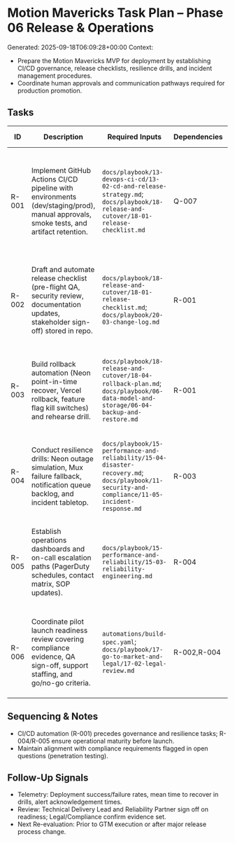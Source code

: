 # Motion Mavericks Task Plan – Phase 06 Release & Operations
Generated: 2025-09-18T06:09:28+00:00
Context:
- Prepare the Motion Mavericks MVP for deployment by establishing CI/CD governance, release checklists, resilience drills, and incident management procedures.
- Coordinate human approvals and communication pathways required for production promotion.

## Tasks
| ID | Description | Required Inputs | Dependencies | Acceptance Criteria | Owner |
|----|-------------|-----------------|--------------|---------------------|-------|
| R-001 | Implement GitHub Actions CI/CD pipeline with environments (dev/staging/prod), manual approvals, smoke tests, and artifact retention. | `docs/playbook/13-devops-ci-cd/13-02-cd-and-release-strategy.md`; `docs/playbook/18-release-and-cutover/18-01-release-checklist.md` | Q-007 | Pipeline deploys to staging on merge; production requires approval; smoke suite runs post-deploy; logs retained per compliance. | Agent: Implementer |
| R-002 | Draft and automate release checklist (pre-flight QA, security review, documentation updates, stakeholder sign-off) stored in repo. | `docs/playbook/18-release-and-cutover/18-01-release-checklist.md`; `docs/playbook/20-03-change-log.md` | R-001 | Checklist template committed; enforced via PR template or bot; changelog entry generated each release. | Human: Technical Delivery Lead |
| R-003 | Build rollback automation (Neon point-in-time recover, Vercel rollback, feature flag kill switches) and rehearse drill. | `docs/playbook/18-release-and-cutover/18-04-rollback-plan.md`; `docs/playbook/06-data-model-and-storage/06-04-backup-and-restore.md` | R-001 | Rollback runbook executed within RTO targets; kill switch toggles features; drill retrospective filed. | Human: Reliability Partner |
| R-004 | Conduct resilience drills: Neon outage simulation, Mux failure fallback, notification queue backlog, and incident tabletop. | `docs/playbook/15-performance-and-reliability/15-04-disaster-recovery.md`; `docs/playbook/11-security-and-compliance/11-05-incident-response.md` | R-003 | Drill reports stored; remediation tasks created; incident response contact tree validated. | Human: Reliability Partner |
| R-005 | Establish operations dashboards and on-call escalation paths (PagerDuty schedules, contact matrix, SOP updates). | `docs/playbook/15-performance-and-reliability/15-03-reliability-engineering.md` | R-004 | On-call rota agreed; dashboards bookmarked; escalation test completed; SOP accessible to stakeholders. | Human: Reliability Partner |
| R-006 | Coordinate pilot launch readiness review covering compliance evidence, QA sign-off, support staffing, and go/no-go criteria. | `automations/build-spec.yaml`; `docs/playbook/17-go-to-market-and-legal/17-02-legal-review.md` | R-002,R-004 | Readiness report produced; open risks documented; go/no-go meeting scheduled with decision owners. | Human: Technical Delivery Lead |

## Sequencing & Notes
- CI/CD automation (R-001) precedes governance and resilience tasks; R-004/R-005 ensure operational maturity before launch.
- Maintain alignment with compliance requirements flagged in open questions (penetration testing).

## Follow-Up Signals
- Telemetry: Deployment success/failure rates, mean time to recover in drills, alert acknowledgement times.
- Review: Technical Delivery Lead and Reliability Partner sign off on readiness; Legal/Compliance confirm evidence set.
- Next Re-evaluation: Prior to GTM execution or after major release process change.
